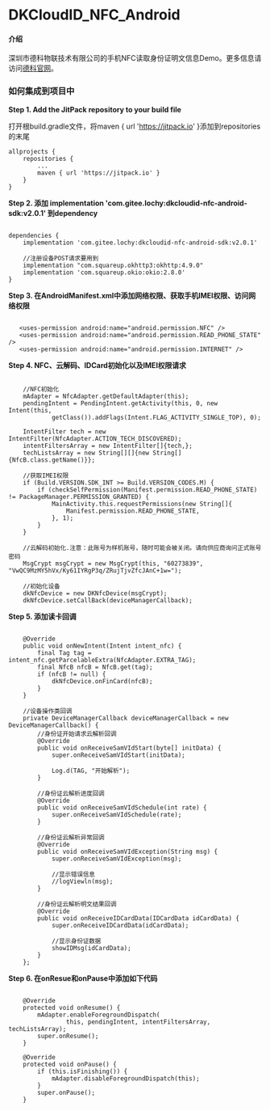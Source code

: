 # DKCloudID_NFC_Android

#### 介绍
深圳市德科物联技术有限公司的手机NFC读取身份证明文信息Demo。更多信息请访问[德科官网](http://www.derkiot.com/)。

### 如何集成到项目中
 **Step 1. Add the JitPack repository to your build file**
 
打开根build.gradle文件，将maven { url 'https://jitpack.io' }添加到repositories的末尾

```
allprojects {
    repositories {
        ...
        maven { url 'https://jitpack.io' }
    }
}
```
 **Step 2. 添加 implementation 'com.gitee.lochy:dkcloudid-nfc-android-sdk:v2.0.1' 到dependency** 

```

dependencies {
    implementation 'com.gitee.lochy:dkcloudid-nfc-android-sdk:v2.0.1'
        
    //注册设备POST请求要用到
    implementation "com.squareup.okhttp3:okhttp:4.9.0"
    implementation 'com.squareup.okio:okio:2.8.0'
}
```

 **Step 3. 在AndroidManifest.xml中添加网络权限、获取手机IMEI权限、访问网络权限** 
 
 ```

    <uses-permission android:name="android.permission.NFC" />
    <uses-permission android:name="android.permission.READ_PHONE_STATE" />
    <uses-permission android:name="android.permission.INTERNET" />
```
 
 
 **Step 4. NFC、云解码、IDCard初始化以及IMEI权限请求** 

```

    //NFC初始化
    mAdapter = NfcAdapter.getDefaultAdapter(this);
    pendingIntent = PendingIntent.getActivity(this, 0, new Intent(this,
            getClass()).addFlags(Intent.FLAG_ACTIVITY_SINGLE_TOP), 0);

    IntentFilter tech = new IntentFilter(NfcAdapter.ACTION_TECH_DISCOVERED);
    intentFiltersArray = new IntentFilter[]{tech,};
    techListsArray = new String[][]{new String[]{NfcB.class.getName()}};

    //获取IMEI权限
    if (Build.VERSION.SDK_INT >= Build.VERSION_CODES.M) {
        if (checkSelfPermission(Manifest.permission.READ_PHONE_STATE) != PackageManager.PERMISSION_GRANTED) {
            MainActivity.this.requestPermissions(new String[]{
                Manifest.permission.READ_PHONE_STATE,
            }, 1);
        }
    }

    //云解码初始化.注意：此账号为样机账号，随时可能会被关闭。请向供应商询问正式账号密码
    MsgCrypt msgCrypt = new MsgCrypt(this, "60273839", "VwQC9MzMY5hVx/Ky61IYRgP3q/ZRujTjvZfcJAnC+1w="); 

    //初始化设备
    dkNfcDevice = new DKNfcDevice(msgCrypt);
    dkNfcDevice.setCallBack(deviceManagerCallback);
```

 **Step 5. 添加读卡回调** 

```

    @Override
    public void onNewIntent(Intent intent_nfc) {
        final Tag tag = intent_nfc.getParcelableExtra(NfcAdapter.EXTRA_TAG);
        final NfcB nfcB = NfcB.get(tag);
        if (nfcB != null) {
            dkNfcDevice.onFinCard(nfcB);
        }
    }
    
    //设备操作类回调
    private DeviceManagerCallback deviceManagerCallback = new DeviceManagerCallback() {
        //身份证开始请求云解析回调
        @Override
        public void onReceiveSamVIdStart(byte[] initData) {
            super.onReceiveSamVIdStart(initData);

            Log.d(TAG, "开始解析");
        }

        //身份证云解析进度回调
        @Override
        public void onReceiveSamVIdSchedule(int rate) {
            super.onReceiveSamVIdSchedule(rate);
        }

        //身份证云解析异常回调
        @Override
        public void onReceiveSamVIdException(String msg) {
            super.onReceiveSamVIdException(msg);

            //显示错误信息
            //logViewln(msg);
        }

        //身份证云解析明文结果回调
        @Override
        public void onReceiveIDCardData(IDCardData idCardData) {
            super.onReceiveIDCardData(idCardData);

            //显示身份证数据
            showIDMsg(idCardData);
        }
    };
```

 **Step 6. 在onResue和onPause中添加如下代码** 

```

    @Override
    protected void onResume() {
        mAdapter.enableForegroundDispatch(
                this, pendingIntent, intentFiltersArray, techListsArray);
        super.onResume();
    }

    @Override
    protected void onPause() {
        if (this.isFinishing()) {
            mAdapter.disableForegroundDispatch(this);
        }
        super.onPause();
    }
```